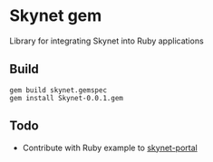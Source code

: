 # Skynet gem

Library for integrating Skynet into Ruby applications

## Build

`gem build skynet.gemspec`\
`gem install Skynet-0.0.1.gem`

## Todo

- Contribute with Ruby example to [skynet-portal](https://github.com/NebulousLabs/skynet-webportal/blob/master/src/components/CodeExamples/Code.js)
